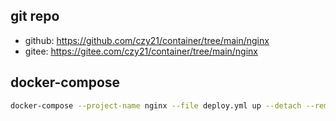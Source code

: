 ## git repo
  - github: https://github.com/czy21/container/tree/main/nginx
  - gitee: https://gitee.com/czy21/container/tree/main/nginx
## docker-compose
```bash
docker-compose --project-name nginx --file deploy.yml up --detach --remove-orphans
```